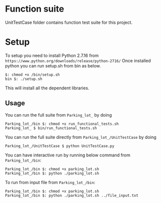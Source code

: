 # Function suite

UnitTestCase folder contains function test suite for this project.

# Setup

To setup you need to install Python 2.7.16 from `https://www.python.org/downloads/release/python-2716/`
Once installed python you can run setup.sh from bin as below.

```
$: chmod +x /bin/setup.sh
bin $: ./setup.sh
```

This will install all the dependent libraries. 

## Usage

You can run the full suite from `Parking_lot_` by doing
```
Parking_lot_/bin $: chmod +x run_functional_tests.sh
Parking_lot_ $ bin/run_functional_tests.sh
```

You can run the full suite directly from `Parking_lot_/UnitTestCase` by doing
```
Parking_lot_/UnitTestCase $ python UnitTestCase.py
```

You can have interactive run by running below command from `Parking_lot_/bin`:

```
Parking_lot_/bin $: chmod +x parking_lot.sh
Parking_lot_/bin $: python ./parking_lot.sh
```

To run from input file from `Parking_lot_/bin`:
```
Parking_lot_/bin $: chmod +x parking_lot.sh
Parking_lot_/bin $: python ./parking_lot.sh ../file_input.txt
```

